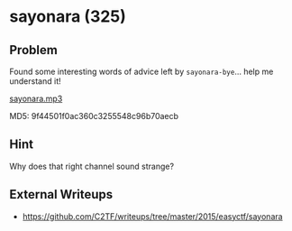 # sayonara (325)

## Problem

Found some interesting words of advice left by `sayonara-bye`... help me understand it!

[sayonara.mp3](files/sayonara.mp3)

MD5: 9f44501f0ac360c3255548c96b70aecb

## Hint

Why does that right channel sound strange?

## External Writeups

* https://github.com/C2TF/writeups/tree/master/2015/easyctf/sayonara
